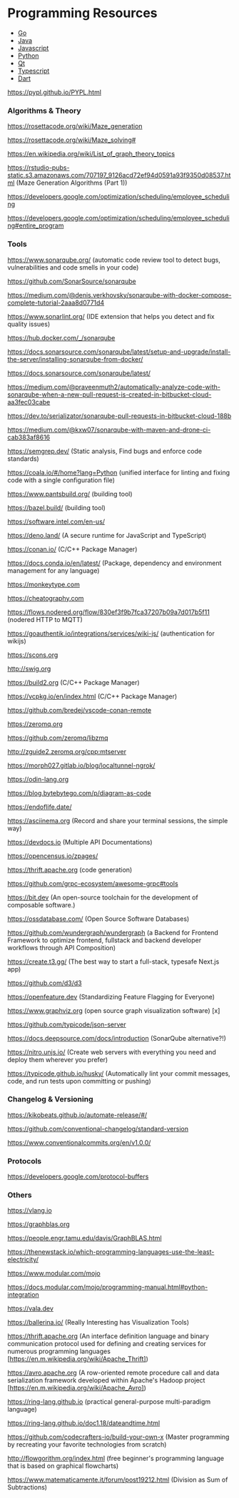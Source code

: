 # Programming Resources

* [Go](./Go/)
* [Java](./Java/)
* [Javascript](./Javascript/)
* [Python](./Python/)
* [Qt](./Qt/)
* [Typescript](./Typescript/)
* [Dart](./DART.md)

https://pypl.github.io/PYPL.html

### Algorithms & Theory

https://rosettacode.org/wiki/Maze_generation

https://rosettacode.org/wiki/Maze_solving#

https://en.wikipedia.org/wiki/List_of_graph_theory_topics

https://rstudio-pubs-static.s3.amazonaws.com/707197_9126acd72ef94d0591a93f9350d08537.html (Maze Generation Algorithms (Part 1))

https://developers.google.com/optimization/scheduling/employee_scheduling

https://developers.google.com/optimization/scheduling/employee_scheduling#entire_program

### Tools

https://www.sonarqube.org/ (automatic code review tool to detect bugs, vulnerabilities and code smells in your code)

https://github.com/SonarSource/sonarqube

https://medium.com/@denis.verkhovsky/sonarqube-with-docker-compose-complete-tutorial-2aaa8d0771d4

https://www.sonarlint.org/ (IDE extension that helps you detect and fix quality issues)

https://hub.docker.com/_/sonarqube

https://docs.sonarsource.com/sonarqube/latest/setup-and-upgrade/install-the-server/installing-sonarqube-from-docker/

https://docs.sonarsource.com/sonarqube/latest/

https://medium.com/@praveenmuth2/automatically-analyze-code-with-sonarqube-when-a-new-pull-request-is-created-in-bitbucket-cloud-aa3fec03cabe

https://dev.to/serializator/sonarqube-pull-requests-in-bitbucket-cloud-188b

https://medium.com/@kxw07/sonarqube-with-maven-and-drone-ci-cab383af8616

https://semgrep.dev/ (Static analysis, Find bugs and enforce code standards)

https://coala.io/#/home?lang=Python (unified interface for linting and fixing code with a single configuration file)

https://www.pantsbuild.org/ (building tool)

https://bazel.build/ (building tool)

https://software.intel.com/en-us/

https://deno.land/ (A secure runtime for JavaScript and TypeScript)

https://conan.io/ (C/C++ Package Manager)

https://docs.conda.io/en/latest/ (Package, dependency and environment management for any language)

https://monkeytype.com

https://cheatography.com

https://flows.nodered.org/flow/830ef3f9b7fca37207b09a7d017b5f11 (nodered HTTP to MQTT)

https://goauthentik.io/integrations/services/wiki-js/ (authentication for wikijs)

https://scons.org

http://swig.org

https://build2.org (C/C++ Package Manager)

https://vcpkg.io/en/index.html (C/C++ Package Manager)

https://github.com/bredej/vscode-conan-remote

https://zeromq.org

https://github.com/zeromq/libzmq

http://zguide2.zeromq.org/cpp:mtserver

https://morph027.gitlab.io/blog/localtunnel-ngrok/

https://odin-lang.org

https://blog.bytebytego.com/p/diagram-as-code

https://endoflife.date/

https://asciinema.org (Record and share your terminal sessions, the simple way)

https://devdocs.io (Multiple API Documentations)

https://opencensus.io/zpages/

https://thrift.apache.org (code generation)

https://github.com/grpc-ecosystem/awesome-grpc#tools

https://bit.dev (An open-source toolchain for the development of composable software.)

https://ossdatabase.com/ (Open Source Software Databases)

https://github.com/wundergraph/wundergraph (a Backend for Frontend Framework to optimize frontend, fullstack and backend developer workflows through API Composition)

https://create.t3.gg/ (The best way to start a full-stack, typesafe Next.js app)

https://github.com/d3/d3

https://openfeature.dev (Standardizing Feature Flagging for Everyone)

https://www.graphviz.org (open source graph visualization software) [x]

https://github.com/typicode/json-server

https://docs.deepsource.com/docs/introduction (SonarQube alternative?!)

https://nitro.unjs.io/ (Create web servers with everything you need and deploy them wherever you prefer)

https://typicode.github.io/husky/ (Automatically lint your commit messages, code, and run tests upon committing or pushing)

### Changelog & Versioning

https://kikobeats.github.io/automate-release/#/

https://github.com/conventional-changelog/standard-version

https://www.conventionalcommits.org/en/v1.0.0/

### Protocols

https://developers.google.com/protocol-buffers

### Others

https://vlang.io

https://graphblas.org

https://people.engr.tamu.edu/davis/GraphBLAS.html

https://thenewstack.io/which-programming-languages-use-the-least-electricity/

https://www.modular.com/mojo

https://docs.modular.com/mojo/programming-manual.html#python-integration

https://vala.dev

https://ballerina.io/ (Really Interesting has Visualization Tools)

https://thrift.apache.org (An interface definition language and binary communication protocol used for defining and creating services for numerous programming languages [https://en.m.wikipedia.org/wiki/Apache_Thrift])

https://avro.apache.org (A row-oriented remote procedure call and data serialization framework developed within Apache's Hadoop project [https://en.m.wikipedia.org/wiki/Apache_Avro])

https://ring-lang.github.io (practical general-purpose multi-paradigm language)

https://ring-lang.github.io/doc1.18/dateandtime.html

https://github.com/codecrafters-io/build-your-own-x (Master programming by recreating your favorite technologies from scratch)

http://flowgorithm.org/index.html (free beginner's programming language that is based on graphical flowcharts)

https://www.matematicamente.it/forum/post19212.html (Division as Sum of Subtractions)